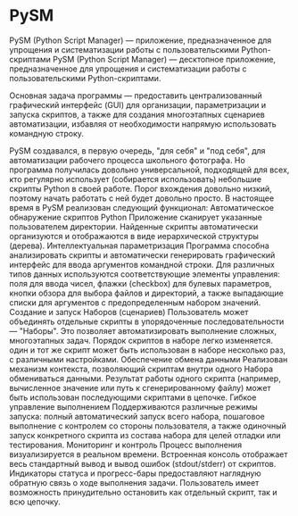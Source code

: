 # PySM
PySM (Python Script Manager) — приложение, предназначенное для упрощения и систематизации работы с пользовательскими Python-скриптами
PySM (Python Script Manager) — десктопное приложение, предназначенное для упрощения и систематизации работы с пользовательскими Python-скриптами. 

Основная задача программы — предоставить централизованный графический интерфейс (GUI) для организации, параметризации и запуска скриптов, а также для создания многоэтапных сценариев автоматизации, избавляя от необходимости напрямую использовать командную строку.

PySM создавался, в первую очередь, "для себя" и "под себя", для автоматизации рабочего процесса школьного фотографа. Но программа получилась довольно универсальной, подходящей для всех, кто регулярно использует (собирается использовать) небольшие скрипты Python в своей работе. 
Порог вхождения довольно низкий, поэтому начать работать с ней будет довольно просто.
В настоящее время в PySM реализован следующий функционал:
Автоматическое обнаружение скриптов Python
Приложение сканирует указанные пользователем директории. Найденные скрипты автоматически организуются и отображаются в виде иерархической структуры (дерева).
Интеллектуальная параметризация
Программа способна анализировать скрипты и автоматически генерировать графический интерфейс для ввода аргументов командной строки. Для различных типов данных используются соответствующие элементы управления: поля для ввода чисел, флажки (checkbox) для булевых параметров, кнопки обзора для выбора файлов и директорий, а также выпадающие списки для аргументов с предопределенным набором значений.
Создание и запуск Наборов (сценариев)
Пользователь может объединять отдельные скрипты в упорядоченные последовательности — "Наборы". Это позволяет автоматизировать выполнение сложных, многоэтапных задач. Порядок скриптов в наборе легко изменяется. один и тот же скрипт может быть использован в наборе несколько раз, с различными настройками.
Обеспечение обмена данными
Реализован механизм контекста, позволяющий скриптам внутри одного Набора обмениваться данными. Результат работы одного скрипта (например, вычисленное значение или путь к сгенерированному файлу) может быть использован последующими скриптами в цепочке.
Гибкое управление выполнением
Поддерживаются различные режимы запуска: полный автоматический запуск всего набора, пошаговое выполнение с контролем со стороны пользователя, а также одиночный запуск конкретного скрипта из состава набора для целей отладки или тестирования.
Мониторинг и контроль
Процесс выполнения визуализируется в реальном времени. Встроенная консоль отображает весь стандартный вывод и вывод ошибок (stdout/stderr) от скриптов. Индикаторы статуса и прогресс-бары предоставляют наглядную обратную связь о ходе выполнения задачи. Пользователь имеет возможность принудительно остановить как отдельный скрипт, так и всю цепочку.
